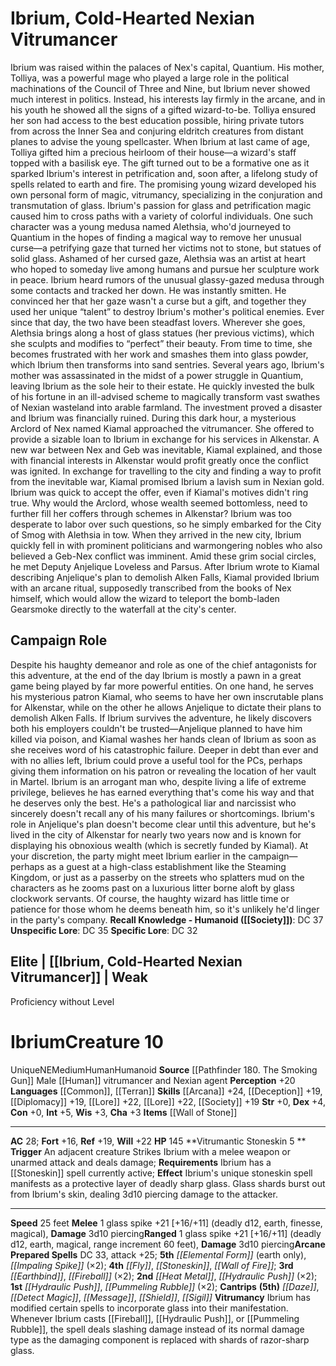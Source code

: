 ﻿---
ac: '28'
alignment: NE
all_resistance: null
burrow_speed: null
charisma: '+3'
climb_speed: null
constitution: '+0'
creature_ability:
- Vitrumancy
- Vitrumantic Stoneskin
creature_family: null
description: "Ibrium was raised within the palaces of Nex's capital, Quantium. His\
  \ mother, Tolliya, was a powerful mage who played a large role in the political\
  \ machinations of the Council of Three and Nine, but Ibrium never showed much interest\
  \ in politics. Instead, his interests lay firmly in the arcane, and in his youth\
  \ he showed all the signs of a gifted wizard-to-be. Tolliya ensured her son had\
  \ access to the best education possible, hiring private tutors from across the Inner\
  \ Sea and conjuring eldritch creatures from distant planes to advise the young spellcaster.\
  \ When Ibrium at last came of age, Tolliya gifted him a precious heirloom of their\
  \ house\u2014a wizard's staff topped with a basilisk eye.<br/><br/> The gift turned\
  \ out to be a formative one as it sparked Ibrium's interest in petrification and,\
  \ soon after, a lifelong study of spells related to earth and fire. The promising\
  \ young wizard developed his own personal form of magic, vitrumancy, specializing\
  \ in the conjuration and transmutation of glass.<br/><br/> Ibrium's passion for\
  \ glass and petrification magic caused him to cross paths with a variety of colorful\
  \ individuals. One such character was a young medusa named Alethsia, who'd journeyed\
  \ to Quantium in the hopes of finding a magical way to remove her unusual curse\u2014\
  a petrifying gaze that turned her victims not to stone, but statues of solid glass.<br/><br/>\
  \ Ashamed of her cursed gaze, Alethsia was an artist at heart who hoped to someday\
  \ live among humans and pursue her sculpture work in peace. Ibrium heard rumors\
  \ of the unusual glassy-gazed medusa through some contacts and tracked her down.\
  \ He was instantly smitten. He convinced her that her gaze wasn't a curse but a\
  \ gift, and together they used her unique \u201Ctalent\u201D to destroy Ibrium's\
  \ mother's political enemies. Ever since that day, the two have been steadfast lovers.\
  \ Wherever she goes, Alethsia brings along a host of glass statues (her previous\
  \ victims), which she sculpts and modifies to \u201Cperfect\u201D their beauty.\
  \ From time to time, she becomes frustrated with her work and smashes them into\
  \ glass powder, which Ibrium then transforms into sand sentries.<br/><br/> Several\
  \ years ago, Ibrium's mother was assassinated in the midst of a power struggle in\
  \ Quantium, leaving Ibrium as the sole heir to their estate. He quickly invested\
  \ the bulk of his fortune in an ill-advised scheme to magically transform vast swathes\
  \ of Nexian wasteland into arable farmland. The investment proved a disaster and\
  \ Ibrium was financially ruined. During this dark hour, a mysterious Arclord of\
  \ Nex named Kiamal approached the vitrumancer. She offered to provide a sizable\
  \ loan to Ibrium in exchange for his services in Alkenstar. A new war between Nex\
  \ and Geb was inevitable, Kiamal explained, and those with financial interests in\
  \ Alkenstar would profit greatly once the conflict was ignited. In exchange for\
  \ travelling to the city and finding a way to profit from the inevitable war, Kiamal\
  \ promised Ibrium a lavish sum in Nexian gold.<br/><br/> Ibrium was quick to accept\
  \ the offer, even if Kiamal's motives didn't ring true. Why would the Arclord, whose\
  \ wealth seemed bottomless, need to further fill her coffers through schemes in\
  \ Alkenstar? Ibrium was too desperate to labor over such questions, so he simply\
  \ embarked for the City of Smog with Alethsia in tow. When they arrived in the new\
  \ city, Ibrium quickly fell in with prominent politicians and warmongering nobles\
  \ who also believed a Geb-Nex conflict was imminent. Amid these grim social circles,\
  \ he met Deputy Anjelique Loveless and Parsus. After Ibrium wrote to Kiamal describing\
  \ Anjelique's plan to demolish Alken Falls, Kiamal provided Ibrium with an arcane\
  \ ritual, supposedly transcribed from the books of Nex himself, which would allow\
  \ the wizard to teleport the bomb-laden Gearsmoke directly to the waterfall at the\
  \ city's center."
dexterity: '+4'
element: null
fly_speed: null
fortitude: '+16'
hp: '145'
id: '1993'
immunity: null
intelligence: '+5'
land_speed: '25'
language:
- '[[DATABASE/language/Common|Common]]'
- '[[DATABASE/language/Terran|Terran]]'
level: '10'
max_speed: '25'
name: Ibrium
perception: '+20'
rarity: Unique
reflex: '+19'
resistance: null
rus_type_level: null
sense: null
size: Medium
skill:
- '[[DATABASE/skill/Arcana|Arcana]] +24'
- '[[DATABASE/skill/Deception|Deception]] +19'
- '[[DATABASE/skill/Diplomacy|Diplomacy]] +19'
- '[[DATABASE/skill/Lore|Elemental Lore]] +22'
- '[[DATABASE/skill/Lore|Nex Lore]] +22'
- '[[DATABASE/skill/Society|Society]] +19'
source: '[[DATABASE/source/Pathfinder 180. The Smoking Gun|Pathfinder #180: The Smoking
  Gun]]'
speed:
- 25 feet
spell:
- '[[DATABASE/spell/Daze|Daze]]'
- '[[DATABASE/spell/Detect Magic|DetectMagic]]'
- '[[DATABASE/spell/Earthbind|Earthbind]]'
- '[[DATABASE/spell/Elemental Form|Elemental Form]]'
- '[[DATABASE/spell/Fireball|Fireball]]'
- '[[DATABASE/spell/Fly|Fly]]'
- '[[DATABASE/spell/Heat Metal|HeatMetal]]'
- '[[DATABASE/spell/Hydraulic Push|Hydraulic Push]]'
- '[[DATABASE/spell/Impaling Spike|Impaling Spike]]'
- '[[DATABASE/spell/Message|Message]]'
- '[[DATABASE/spell/Pummeling Rubble|Pummeling Rubble]]'
- '[[DATABASE/spell/Shield|Shield]]'
- '[[DATABASE/spell/Sigil|Sigil]]'
- '[[DATABASE/spell/Stoneskin|Stoneskin]]'
- '[[DATABASE/spell/Wall of Fire|Wall of Fire]]'
strength: '+0'
strength_req: '0'
strongest_save:
- Will
swim_speed: null
trait:
- '[[DATABASE/trait/Human|Human]]'
- '[[DATABASE/trait/Humanoid|Humanoid]]'
- '[[DATABASE/trait/Unique|Unique]]'
type: Creature
vision: null
weakest_save:
- Fortitude
weakness: null
will: '+22'
wisdom: '+3'

---
# Ibrium, Cold-Hearted Nexian Vitrumancer

Ibrium was raised within the palaces of Nex's capital, Quantium. His mother, Tolliya, was a powerful mage who played a large role in the political machinations of the Council of Three and Nine, but Ibrium never showed much interest in politics. Instead, his interests lay firmly in the arcane, and in his youth he showed all the signs of a gifted wizard-to-be. Tolliya ensured her son had access to the best education possible, hiring private tutors from across the Inner Sea and conjuring eldritch creatures from distant planes to advise the young spellcaster. When Ibrium at last came of age, Tolliya gifted him a precious heirloom of their house—a wizard's staff topped with a basilisk eye.
 The gift turned out to be a formative one as it sparked Ibrium's interest in petrification and, soon after, a lifelong study of spells related to earth and fire. The promising young wizard developed his own personal form of magic, vitrumancy, specializing in the conjuration and transmutation of glass.
 Ibrium's passion for glass and petrification magic caused him to cross paths with a variety of colorful individuals. One such character was a young medusa named Alethsia, who'd journeyed to Quantium in the hopes of finding a magical way to remove her unusual curse—a petrifying gaze that turned her victims not to stone, but statues of solid glass.
 Ashamed of her cursed gaze, Alethsia was an artist at heart who hoped to someday live among humans and pursue her sculpture work in peace. Ibrium heard rumors of the unusual glassy-gazed medusa through some contacts and tracked her down. He was instantly smitten. He convinced her that her gaze wasn't a curse but a gift, and together they used her unique “talent” to destroy Ibrium's mother's political enemies. Ever since that day, the two have been steadfast lovers. Wherever she goes, Alethsia brings along a host of glass statues (her previous victims), which she sculpts and modifies to “perfect” their beauty. From time to time, she becomes frustrated with her work and smashes them into glass powder, which Ibrium then transforms into sand sentries.
 Several years ago, Ibrium's mother was assassinated in the midst of a power struggle in Quantium, leaving Ibrium as the sole heir to their estate. He quickly invested the bulk of his fortune in an ill-advised scheme to magically transform vast swathes of Nexian wasteland into arable farmland. The investment proved a disaster and Ibrium was financially ruined. During this dark hour, a mysterious Arclord of Nex named Kiamal approached the vitrumancer. She offered to provide a sizable loan to Ibrium in exchange for his services in Alkenstar. A new war between Nex and Geb was inevitable, Kiamal explained, and those with financial interests in Alkenstar would profit greatly once the conflict was ignited. In exchange for travelling to the city and finding a way to profit from the inevitable war, Kiamal promised Ibrium a lavish sum in Nexian gold.
 Ibrium was quick to accept the offer, even if Kiamal's motives didn't ring true. Why would the Arclord, whose wealth seemed bottomless, need to further fill her coffers through schemes in Alkenstar? Ibrium was too desperate to labor over such questions, so he simply embarked for the City of Smog with Alethsia in tow. When they arrived in the new city, Ibrium quickly fell in with prominent politicians and warmongering nobles who also believed a Geb-Nex conflict was imminent. Amid these grim social circles, he met Deputy Anjelique Loveless and Parsus. After Ibrium wrote to Kiamal describing Anjelique's plan to demolish Alken Falls, Kiamal provided Ibrium with an arcane ritual, supposedly transcribed from the books of Nex himself, which would allow the wizard to teleport the bomb-laden Gearsmoke directly to the waterfall at the city's center.

## Campaign Role

Despite his haughty demeanor and role as one of the chief antagonists for this adventure, at the end of the day Ibrium is mostly a pawn in a great game being played by far more powerful entities. On one hand, he serves his mysterious patron Kiamal, who seems to have her own inscrutable plans for Alkenstar, while on the other he allows Anjelique to dictate their plans to demolish Alken Falls. If Ibrium survives the adventure, he likely discovers both his employers couldn't be trusted—Anjelique planned to have him killed via poison, and Kiamal washes her hands clean of Ibrium as soon as she receives word of his catastrophic failure. Deeper in debt than ever and with no allies left, Ibrium could prove a useful tool for the PCs, perhaps giving them information on his patron or revealing the location of her vault in Martel.
 Ibrium is an arrogant man who, despite living a life of extreme privilege, believes he has earned everything that's come his way and that he deserves only the best. He's a pathological liar and narcissist who sincerely doesn't recall any of his many failures or shortcomings. Ibrium's role in Anjelique's plan doesn't become clear until this adventure, but he's lived in the city of Alkenstar for nearly two years now and is known for displaying his obnoxious wealth (which is secretly funded by Kiamal).
 At your discretion, the party might meet Ibrium earlier in the campaign—perhaps as a guest at a high-class establishment like the Steaming Kingdom, or just as a passerby on the streets who splatters mud on the characters as he zooms past on a luxurious litter borne aloft by glass clockwork servants. Of course, the haughty wizard has little time or patience for those whom he deems beneath him, so it's unlikely he'd linger in the party's company.
**Recall Knowledge - Humanoid ([[Society]])**: DC 37
**Unspecific Lore**: DC 35
**Specific Lore**: DC 32

## Elite | [[Ibrium, Cold-Hearted Nexian Vitrumancer]] | Weak
Proficiency without Level

# Ibrium<span class="item-type">Creature 10</span>

<span class="trait-unique item-trait">Unique</span><span class="trait-alignment item-trait">NE</span><span class="trait-size item-trait">Medium</span><span class="item-trait">Human</span><span class="item-trait">Humanoid</span>
**Source** [[Pathfinder 180. The Smoking Gun]]
Male [[Human]] vitrumancer and Nexian agent
**Perception** +20
**Languages** [[Common]], [[Terran]]
**Skills** [[Arcana]] +24, [[Deception]] +19, [[Diplomacy]] +19, [[Lore]] +22, [[Lore]] +22, [[Society]] +19
**Str** +0, **Dex** +4, **Con** +0, **Int** +5, **Wis** +3, **Cha** +3
**Items** [[Wall of Stone]]

---
**AC** 28; **Fort** +16, **Ref** +19, **Will** +22
**HP** 145
<span class="in-box-ability">**Vitrumantic Stoneskin <span class="action-icon">5</span> ** **Trigger** An adjacent creature Strikes Ibrium with a melee weapon or unarmed attack and deals damage; **Requirements** Ibrium has a [[Stoneskin]] spell currently active; **Effect** Ibrium's unique stoneskin spell manifests as a protective layer of deadly sharp glass. Glass shards burst out from Ibrium's skin, dealing 3d10 piercing damage to the attacker.</span>

---
**Speed** 25 feet
<span class="in-box-ability">**Melee** <span class="action-icon">1</span> glass spike +21 [+16/+11] (deadly d12, earth, finesse, magical), **Damage** 3d10 piercing</span><span class="in-box-ability">**Ranged** <span class="action-icon">1</span> glass spike +21 [+16/+11] (deadly d12, earth, magical, range increment 60 feet), **Damage** 3d10 piercing</span>**Arcane Prepared Spells** DC 33, attack +25; **5th** _[[Elemental Form]]_ (earth only), _[[Impaling Spike]]_ (×2); **4th** _[[Fly]]_, _[[Stoneskin]]_, _[[Wall of Fire]]_; **3rd** _[[Earthbind]]_, _[[Fireball]]_ (×2); **2nd** _[[Heat Metal]]_, _[[Hydraulic Push]]_ (×2); **1st** _[[Hydraulic Push]]_, _[[Pummeling Rubble]]_ (×2); **Cantrips** **(5th)** _[[Daze]]_, _[[Detect Magic]]_, _[[Message]]_, _[[Shield]]_, _[[Sigil]]_
<span class="in-box-ability">**Vitrumancy** Ibrium has modified certain spells to incorporate glass into their manifestation. Whenever Ibrium casts [[Fireball]], [[Hydraulic Push]], or [[Pummeling Rubble]], the spell deals slashing damage instead of its normal damage type as the damaging component is replaced with shards of razor-sharp glass.</span>